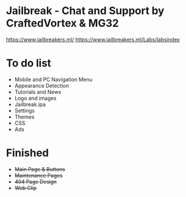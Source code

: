 # Jailbreak - Chat and Support by CraftedVortex & MG32
https://www.jailbreakers.ml/
https://www.jailbreakers.ml/Labs/labsindex

# To do list
- Mobile and PC Navigation Menu
- Appearance Detection
- Tutorials and News
- Logo and images
- Jailbreak.ipa
- Settings
- Themes
- CSS
- Ads


# Finished
- ~~Main Page & Buttons~~
- ~~Maintenance Pages~~
- ~~404 Page Design~~
- ~~Web Clip~~

